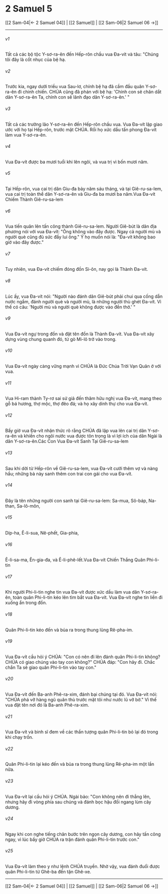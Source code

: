 # 2 Samuel 5

[[2 Sam-04|← 2 Samuel 04]] | [[2 Samuel]] | [[2 Sam-06|2 Samuel 06 →]]
***



###### v1 
Tất cả các bộ tộc Y-sơ-ra-ên đến Hếp-rôn chầu vua Đa-vít và tâu: "Chúng tôi đây là cốt nhục của bệ hạ. 

###### v2 
Trước kia, ngay dưới triều vua Sau-lơ, chính bệ hạ đã cầm đầu quân Y-sơ-ra-ên đi chinh chiến. CHÚA cũng đã phán với bệ hạ: 'Chính con sẽ chăn dắt dân Y-sơ-ra-ên Ta, chính con sẽ lãnh đạo dân Y-sơ-ra-ên.' " 

###### v3 
Tất cả các trưởng lão Y-sơ-ra-ên đến Hếp-rôn chầu vua. Vua Đa-vít lập giao ước với họ tại Hếp-rôn, trước mặt CHÚA. Rồi họ xức dầu tấn phong Đa-vít làm vua Y-sơ-ra-ên. 

###### v4 
Vua Đa-vít được ba mươi tuổi khi lên ngôi, và vua trị vì bốn mươi năm. 

###### v5 
Tại Hếp-rôn, vua cai trị dân Giu-đa bảy năm sáu tháng, và tại Giê-ru-sa-lem, vua cai trị toàn thể dân Y-sơ-ra-ên và Giu-đa ba mươi ba năm.Vua Đa-vít Chiếm Thành Giê-ru-sa-lem 

###### v6 
Vua tiến quân lên tấn công thành Giê-ru-sa-lem. Người Giê-bút là dân địa phương nói với vua Đa-vít: "Ông không vào đây được. Ngay cả người mù và người què cũng đủ sức đẩy lui ông." Ý họ muốn nói là: "Đa-vít không bao giờ vào đây được." 

###### v7 
Tuy nhiên, vua Đa-vít chiếm đóng đồn Si-ôn, nay gọi là Thành Đa-vít. 

###### v8 
Lúc ấy, vua Đa-vít nói: "Người nào đánh dân Giê-bút phải chui qua cống dẫn nước ngầm, đánh người què và người mù, là những người thù ghét Đa-vít. Vì thế có câu: 'Người mù và người què không được vào đền thờ.' " 

###### v9 
Vua Đa-vít ngự trong đồn và đặt tên đồn là Thành Đa-vít. Vua Đa-vít xây dựng vùng chung quanh đó, từ gò Mi-lô trở vào trong. 

###### v10 
Vua Đa-vít ngày càng vững mạnh vì CHÚA là Đức Chúa Trời Vạn Quân ở với vua. 

###### v11 
Vua Hi-ram thành Ty-rơ sai sứ giả đến thăm hữu nghị vua Đa-vít, mang theo gỗ bá hương, thợ mộc, thợ đẽo đá; và họ xây dinh thự cho vua Đa-vít. 

###### v12 
Bấy giờ vua Đa-vít nhận thức rõ rằng CHÚA đã lập vua lên cai trị dân Y-sơ-ra-ên và khiến cho ngôi nước vua được tôn trọng là vì lợi ích của dân Ngài là dân Y-sơ-ra-ên.Các Con Vua Đa-vít Sanh Tại Giê-ru-sa-lem 

###### v13 
Sau khi dời từ Hếp-rôn về Giê-ru-sa-lem, vua Đa-vít cưới thêm vợ và nàng hầu; những bà này sanh thêm con trai con gái cho vua Đa-vít. 

###### v14 
Đây là tên những người con sanh tại Giê-ru-sa-lem: Sa-mua, Sô-báp, Na-than, Sa-lô-môn, 

###### v15 
Díp-ha, Ê-li-sua, Nê-phết, Gia-phia, 

###### v16 
Ê-li-sa-ma, Ên-gia-đa, và Ê-li-phê-lết.Vua Đa-vít Chiến Thắng Quân Phi-li-tin 

###### v17 
Khi người Phi-li-tin nghe tin vua Đa-vít được xức dầu làm vua dân Y-sơ-ra-ên, toàn quân Phi-li-tin kéo lên tìm bắt vua Đa-vít. Vua Đa-vít nghe tin liền đi xuống ẩn trong đồn. 

###### v18 
Quân Phi-li-tin kéo đến và bủa ra trong thung lũng Rê-pha-im. 

###### v19 
Vua Đa-vít cầu hỏi ý CHÚA: "Con có nên đi lên đánh quân Phi-li-tin không? CHÚA có giao chúng vào tay con không?" CHÚA đáp: "Con hãy đi. Chắc chắn Ta sẽ giao quân Phi-li-tin vào tay con." 

###### v20 
Vua Đa-vít đến Ba-anh Phê-ra-xim, đánh bại chúng tại đó. Vua Đa-vít nói: "CHÚA phá vỡ hàng ngũ quân thù trước mặt tôi như nước lũ vỡ bờ." Vì thế vua đặt tên nơi đó là Ba-anh Phê-ra-xim. 

###### v21 
Vua Đa-vít và binh sĩ đem về các thần tượng quân Phi-li-tin bỏ lại đó trong khi chạy trốn. 

###### v22 
Quân Phi-li-tin lại kéo đến và bủa ra trong thung lũng Rê-pha-im một lần nữa. 

###### v23 
Vua Đa-vít lại cầu hỏi ý CHÚA. Ngài bảo: "Con không nên đi thẳng lên, nhưng hãy đi vòng phía sau chúng và đánh bọc hậu đối ngang lùm cây dương. 

###### v24 
Ngay khi con nghe tiếng chân bước trên ngọn cây dương, con hãy tấn công ngay, vì lúc bấy giờ CHÚA ra trận đánh quân Phi-li-tin trước con." 

###### v25 
Vua Đa-vít làm theo y như lệnh CHÚA truyền. Nhờ vậy, vua đánh đuổi được quân Phi-li-tin từ Ghê-ba đến tận Ghê-xe.

***
[[2 Sam-04|← 2 Samuel 04]] | [[2 Samuel]] | [[2 Sam-06|2 Samuel 06 →]]
